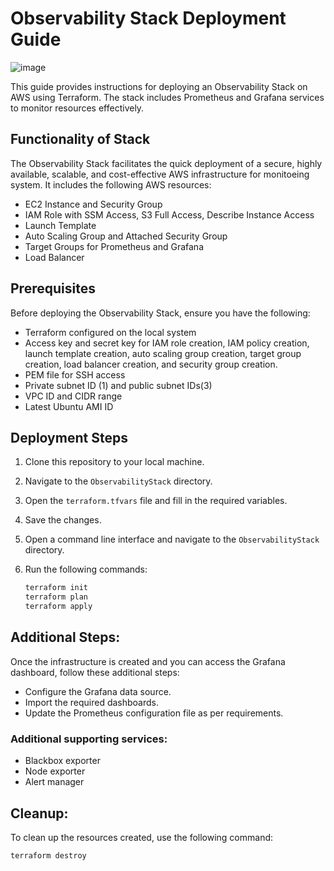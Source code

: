 # Observability Stack Deployment Guide
![image](https://github.com/Parikshit3105/Observability/assets/131677053/9c6abcb1-9a6d-47d0-a087-e7ed9af91aca)


This guide provides instructions for deploying an Observability Stack on AWS using Terraform. The stack includes Prometheus and Grafana services to monitor resources effectively.

## Functionality of Stack

The Observability Stack facilitates the quick deployment of a secure, highly available, scalable, and cost-effective AWS infrastructure for monitoeing system. It includes the following AWS resources:
- EC2 Instance and Security Group
- IAM Role with SSM Access, S3 Full Access, Describe Instance Access
- Launch Template
- Auto Scaling Group and Attached Security Group
- Target Groups for Prometheus and Grafana
- Load Balancer

## Prerequisites

Before deploying the Observability Stack, ensure you have the following:
- Terraform configured on the local system
- Access key and secret key for IAM role creation, IAM policy creation, launch template creation, auto scaling group creation, target group creation, load balancer creation, and security group creation.
- PEM file for SSH access
- Private subnet ID (1) and public subnet IDs(3)
- VPC ID and CIDR range
- Latest Ubuntu AMI ID

## Deployment Steps

1. Clone this repository to your local machine.
2. Navigate to the `ObservabilityStack` directory.
3. Open the `terraform.tfvars` file and fill in the required variables.
4. Save the changes.
5. Open a command line interface and navigate to the `ObservabilityStack` directory.
6. Run the following commands:
   
   ```bash
   terraform init
   terraform plan
   terraform apply

## Additional Steps:

Once the infrastructure is created and you can access the Grafana dashboard, follow these additional steps:

- Configure the Grafana data source.
- Import the required dashboards.
- Update the Prometheus configuration file as per requirements.
### Additional supporting services:

- Blackbox exporter
- Node exporter
- Alert manager

## Cleanup:
To clean up the resources created, use the following command:

  ```bash
  terraform destroy

